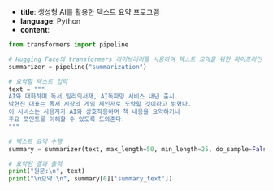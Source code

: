 - **title**: 생성형 AI를 활용한 텍스트 요약 프로그램  
- **language**: Python  
- **content**: 
```python
from transformers import pipeline

# Hugging Face의 transformers 라이브러리를 사용하여 텍스트 요약을 위한 파이프라인 생성
summarizer = pipeline("summarization")

# 요약할 텍스트 입력
text = """
AI와 대화하며 독서…밀리의서재, AI독파밍 서비스 내년 출시. 
박현진 대표는 독서 시장의 게임 체인저로 도약할 것이라고 밝혔다. 
이 서비스는 사용자가 AI와 상호작용하며 책 내용을 요약하거나 
주요 포인트를 이해할 수 있도록 도와준다.
"""

# 텍스트 요약 수행
summary = summarizer(text, max_length=50, min_length=25, do_sample=False)

# 요약된 결과 출력
print("원문:\n", text)
print("\n요약:\n", summary[0]['summary_text'])
```